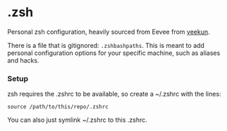 .zsh
==========

Personal zsh configuration, heavily sourced from Eevee from [veekun](http://veekun.com).

There is a file that is gitignored: `.zshbashpaths`. This is meant to add personal configuration options for your specific machine, such as aliases and hacks.

### Setup
zsh requires the .zshrc to be available, so create a ~/.zshrc with the lines:
```
source /path/to/this/repo/.zshrc
```
You can also just symlink ~/.zshrc to this .zshrc.
